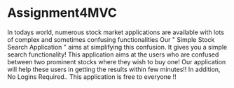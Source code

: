 # Assignment4MVC
In todays world, numerous stock market applications are available with lots of complex and sometimes confusing functionalities
Our " Simple Stock Search Application " aims at simplifying this confusion. It gives you a simple search functionality!
This application aims at the users who are confused between two prominent stocks where they wish to buy one!
Our application will help these users in getting the results within few minutes!!
In addition, No Logins Required.. This application is free to everyone !!
